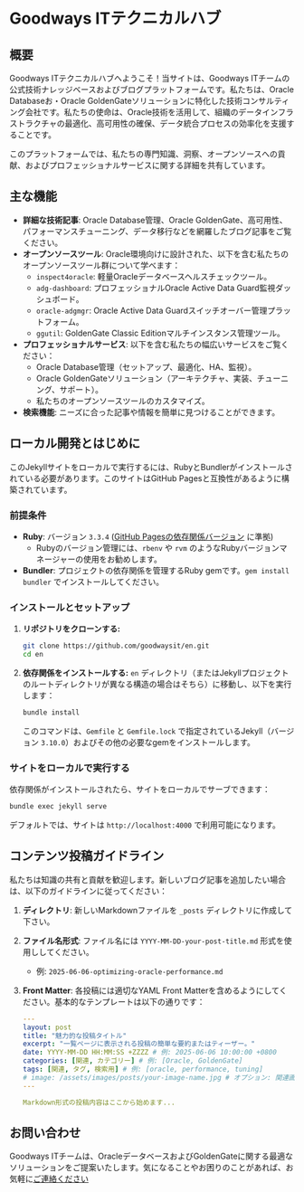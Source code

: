# Goodways ITテクニカルハブ

## 概要

Goodways ITテクニカルハブへようこそ！当サイトは、Goodways ITチームの公式技術ナレッジベースおよびブログプラットフォームです。私たちは、Oracle Databaseお・Oracle GoldenGateソリューションに特化した技術コンサルティング会社です。私たちの使命は、Oracle技術を活用して、組織のデータインフラストラクチャの最適化、高可用性の確保、データ統合プロセスの効率化を支援することです。

このプラットフォームでは、私たちの専門知識、洞察、オープンソースへの貢献、およびプロフェッショナルサービスに関する詳細を共有しています。

## 主な機能

*   **詳細な技術記事**: Oracle Database管理、Oracle GoldenGate、高可用性、パフォーマンスチューニング、データ移行などを網羅したブログ記事をご覧ください。
*   **オープンソースツール**: Oracle環境向けに設計された、以下を含む私たちのオープンソースツール群について学べます：
    *   `inspect4oracle`: 軽量Oracleデータベースヘルスチェックツール。
    *   `adg-dashboard`: プロフェッショナルOracle Active Data Guard監視ダッシュボード。
    *   `oracle-adgmgr`: Oracle Active Data Guardスイッチオーバー管理プラットフォーム。
    *   `ggutil`: GoldenGate Classic Editionマルチインスタンス管理ツール。
*   **プロフェッショナルサービス**: 以下を含む私たちの幅広いサービスをご覧ください：
    *   Oracle Database管理（セットアップ、最適化、HA、監視）。
    *   Oracle GoldenGateソリューション（アーキテクチャ、実装、チューニング、サポート）。
    *   私たちのオープンソースツールのカスタマイズ。
*   **検索機能**: ニーズに合った記事や情報を簡単に見つけることができます。

## ローカル開発とはじめに

このJekyllサイトをローカルで実行するには、RubyとBundlerがインストールされている必要があります。このサイトはGitHub Pagesと互換性があるように構築されています。

### 前提条件

*   **Ruby**: バージョン `3.3.4` ([GitHub Pagesの依存関係バージョン](https://pages.github.com/versions/) に準拠)
    *   Rubyのバージョン管理には、`rbenv` や `rvm` のようなRubyバージョンマネージャーの使用をお勧めします。
*   **Bundler**: プロジェクトの依存関係を管理するRuby gemです。`gem install bundler` でインストールしてください。

### インストールとセットアップ

1.  **リポジトリをクローンする:**
    ```bash
    git clone https://github.com/goodwaysit/en.git
    cd en
    ```

2.  **依存関係をインストールする:**
    `en` ディレクトリ（またはJekyllプロジェクトのルートディレクトリが異なる構造の場合はそちら）に移動し、以下を実行します：
    ```bash
    bundle install
    ```
    このコマンドは、`Gemfile` と `Gemfile.lock` で指定されているJekyll（バージョン `3.10.0`）およびその他の必要なgemをインストールします。

### サイトをローカルで実行する

依存関係がインストールされたら、サイトをローカルでサーブできます：

```bash
bundle exec jekyll serve
```

デフォルトでは、サイトは `http://localhost:4000` で利用可能になります。

## コンテンツ投稿ガイドライン

私たちは知識の共有と貢献を歓迎します。新しいブログ記事を追加したい場合は、以下のガイドラインに従ってください：

1.  **ディレクトリ**: 新しいMarkdownファイルを `_posts` ディレクトリに作成して下さい。
2.  **ファイル名形式**: ファイル名には `YYYY-MM-DD-your-post-title.md` 形式を使用ししてください。
    *   例: `2025-06-06-optimizing-oracle-performance.md`
3.  **Front Matter**: 各投稿には適切なYAML Front Matterを含めるようにしてください。基本的なテンプレートは以下の通りです：

    ```yaml
    ---
    layout: post
    title: "魅力的な投稿タイトル"
    excerpt: "一覧ページに表示される投稿の簡単な要約またはティーザー。"
    date: YYYY-MM-DD HH:MM:SS +ZZZZ # 例: 2025-06-06 10:00:00 +0800
    categories: [関連, カテゴリー] # 例: [Oracle, GoldenGate]
    tags: [関連, タグ, 検索用] # 例: [oracle, performance, tuning]
    # image: /assets/images/posts/your-image-name.jpg # オプション: 関連画像へのパス
    ---

    Markdown形式の投稿内容はここから始めます...
    ```

## お問い合わせ

Goodways ITチームは、OracleデータベースおよびGoldenGateに関する最適なソリューションをご提案いたします。気になることやお困りのことがあれば、お気軽に[ご連絡ください](https://it.goodways.co.jp/contact/)
